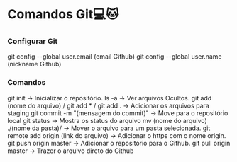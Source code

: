# Comandos Git:computer::cat:

### Configurar  Git

git config --global user.email (email Github)
git config --global user.name (nickname Github)

### Comandos

git init -> Inicializar o repositório.
ls -a -> Ver arquivos Ocultos.
git add (nome do arquivo) / git add * / git add . -> Adicionar os arquivos para staging
git commit -m "(mensagem do commit)" -> Move para o repositório local
git status -> Mostra os status do arquivo 
mv (nome do arquivo) ./(nome da pasta)/ -> Mover o arquivo para um pasta selecionada.
git remote add origin (link do arquivo) -> Adicionar o https com o nome origin.
git push origin master -> Adicionar o repositório para o Github.
git pull origin master -> Trazer o arquivo direto do Github